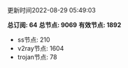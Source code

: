 更新时间2022-08-29 05:49:03

**总订阅: 64**
**总节点: 9069**
**有效节点: 1892**
- ss节点: 210
- v2ray节点: 1604
- trojan节点: 78
